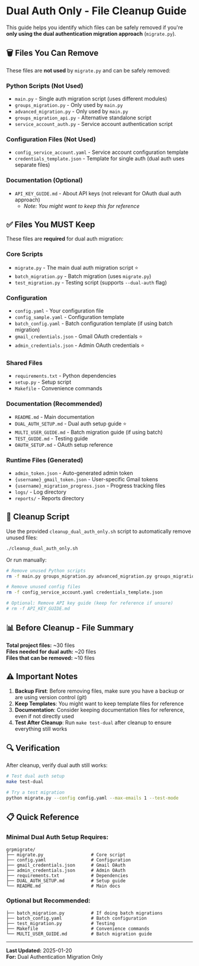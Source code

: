 # Dual Auth Only - File Cleanup Guide

This guide helps you identify which files can be safely removed if you're **only using the dual authentication migration approach** (`migrate.py`).

## 🗑️ Files You Can Remove

These files are **not used** by `migrate.py` and can be safely removed:

### Python Scripts (Not Used)
- `main.py` - Single auth migration script (uses different modules)
- `groups_migration.py` - Only used by `main.py`
- `advanced_migration.py` - Only used by `main.py`
- `groups_migration_api.py` - Alternative standalone script
- `service_account_auth.py` - Service account authentication script

### Configuration Files (Not Used)
- `config_service_account.yaml` - Service account configuration template
- `credentials_template.json` - Template for single auth (dual auth uses separate files)

### Documentation (Optional)
- `API_KEY_GUIDE.md` - About API keys (not relevant for OAuth dual auth approach)
  - *Note: You might want to keep this for reference*

## ✅ Files You MUST Keep

These files are **required** for dual auth migration:

### Core Scripts
- `migrate.py` - The main dual auth migration script ⭐
- `batch_migration.py` - Batch migration (uses `migrate.py`)
- `test_migration.py` - Testing script (supports `--dual-auth` flag)

### Configuration
- `config.yaml` - Your configuration file
- `config_sample.yaml` - Configuration template
- `batch_config.yaml` - Batch configuration template (if using batch migration)
- `gmail_credentials.json` - Gmail OAuth credentials ⭐
- `admin_credentials.json` - Admin OAuth credentials ⭐

### Shared Files
- `requirements.txt` - Python dependencies
- `setup.py` - Setup script
- `Makefile` - Convenience commands

### Documentation (Recommended)
- `README.md` - Main documentation
- `DUAL_AUTH_SETUP.md` - Dual auth setup guide ⭐
- `MULTI_USER_GUIDE.md` - Batch migration guide (if using batch)
- `TEST_GUIDE.md` - Testing guide
- `OAUTH_SETUP.md` - OAuth setup reference

### Runtime Files (Generated)
- `admin_token.json` - Auto-generated admin token
- `{username}_gmail_token.json` - User-specific Gmail tokens
- `{username}_migration_progress.json` - Progress tracking files
- `logs/` - Log directory
- `reports/` - Reports directory

## 🧹 Cleanup Script

Use the provided `cleanup_dual_auth_only.sh` script to automatically remove unused files:

```bash
./cleanup_dual_auth_only.sh
```

Or run manually:

```bash
# Remove unused Python scripts
rm -f main.py groups_migration.py advanced_migration.py groups_migration_api.py service_account_auth.py

# Remove unused config files
rm -f config_service_account.yaml credentials_template.json

# Optional: Remove API key guide (keep for reference if unsure)
# rm -f API_KEY_GUIDE.md
```

## 📊 Before Cleanup - File Summary

**Total project files:** ~30 files  
**Files needed for dual auth:** ~20 files  
**Files that can be removed:** ~10 files

## ⚠️ Important Notes

1. **Backup First**: Before removing files, make sure you have a backup or are using version control (git)
2. **Keep Templates**: You might want to keep template files for reference
3. **Documentation**: Consider keeping documentation files for reference, even if not directly used
4. **Test After Cleanup**: Run `make test-dual` after cleanup to ensure everything still works

## 🔍 Verification

After cleanup, verify dual auth still works:

```bash
# Test dual auth setup
make test-dual

# Try a test migration
python migrate.py --config config.yaml --max-emails 1 --test-mode
```

## 📋 Quick Reference

### Minimal Dual Auth Setup Requires:
```
grpmigrate/
├── migrate.py                  # Core script
├── config.yaml                 # Configuration
├── gmail_credentials.json      # Gmail OAuth
├── admin_credentials.json      # Admin OAuth
├── requirements.txt            # Dependencies
├── DUAL_AUTH_SETUP.md          # Setup guide
└── README.md                   # Main docs
```

### Optional but Recommended:
```
├── batch_migration.py          # If doing batch migrations
├── batch_config.yaml           # Batch configuration
├── test_migration.py           # Testing
├── Makefile                    # Convenience commands
└── MULTI_USER_GUIDE.md         # Batch migration guide
```

---

**Last Updated:** 2025-01-20  
**For:** Dual Authentication Migration Only

